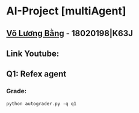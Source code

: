 # AI-Project [multiAgent]
## [Võ Lương Bằng](https://github.com/dawndie) - 18020198|K63J
## Link Youtube:

## Q1: Refex agent
### Grade:
```php
python autograder.py -q q1
```




